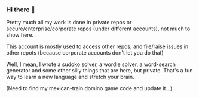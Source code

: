 ### Hi there 👋

Pretty much all my work is done in private repos or secure/enterprise/corporate repos (under different accounts), not much to show here. 

This account is mostly used to access other repos, and file/raise issues in other repots (because corporate accounts don't let you do that) 

Well, I mean, I wrote a sudoko solver, a wordle solver, a word-search generator and some other silly things that are here, but private. That's a fun way to learn a new language and stretch your brain.

(Need to find my mexican-train domino game code and update it.. )
<!--
**moorena/moorena** is a ✨ _special_ ✨ repository because its `README.md` (this file) appears on your GitHub profile.

Here are some ideas to get you started:

- 🔭 I’m currently working on ...
- 🌱 I’m currently learning ...
- 👯 I’m looking to collaborate on ...
- 🤔 I’m looking for help with ...
- 💬 Ask me about ...
- 📫 How to reach me: ...
- 😄 Pronouns: ...
- ⚡ Fun fact: ...
-->
